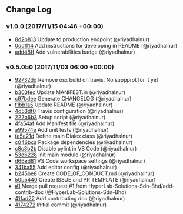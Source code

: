 ## Change Log

### v1.0.0 (2017/11/15 04:46 +00:00)
- [8d2b813](https://github.com/HyperLab-Solutions-Sdn-Bhd/dialex-sdk-python/commit/8d2b813d4531a7f604ff45e1eea00907cbd80865) Update to production endpoint (@riyadhalnur)
- [0ddff14](https://github.com/HyperLab-Solutions-Sdn-Bhd/dialex-sdk-python/commit/0ddff1427307871092093964b576ca55458f1171) Add instructions for developing in README (@riyadhalnur)
- [add48ff](https://github.com/HyperLab-Solutions-Sdn-Bhd/dialex-sdk-python/commit/add48ff0776d5db1ad349c4e8d1f86c844f6a18d) Add vulnerabilities badge (@riyadhalnur)

### v0.5.0b0 (2017/11/03 06:00 +00:00)
- [92732dd](https://github.com/HyperLab-Solutions-Sdn-Bhd/dialex-sdk-python/commit/92732ddaa8a1d84f707990d3aa62666a0f18ab98) Remove osx build on travis. No suppprot for it yet (@riyadhalnur)
- [b303fec](https://github.com/HyperLab-Solutions-Sdn-Bhd/dialex-sdk-python/commit/b303feca0f3e61e9bd6f8fd7f9dffacfe1029fbe) Update MANIFEST.in (@riyadhalnur)
- [c97bdee](https://github.com/HyperLab-Solutions-Sdn-Bhd/dialex-sdk-python/commit/c97bdee7301837ad0d6df94141da08319ebb3b5b) Generate CHANGELOG (@riyadhalnur)
- [f1bb1a5](https://github.com/HyperLab-Solutions-Sdn-Bhd/dialex-sdk-python/commit/f1bb1a5d7dffd8d3ecb82fd3fd6af3c93a475b30) Update README (@riyadhalnur)
- [4d53df0](https://github.com/HyperLab-Solutions-Sdn-Bhd/dialex-sdk-python/commit/4d53df0fa316aca1891aa0a53376352df72b2171) Travis configuration (@riyadhalnur)
- [222b6b3](https://github.com/HyperLab-Solutions-Sdn-Bhd/dialex-sdk-python/commit/222b6b3e57455ec3777b53eddd501c41e3af9f0c) Setup script (@riyadhalnur)
- [4fa54af](https://github.com/HyperLab-Solutions-Sdn-Bhd/dialex-sdk-python/commit/4fa54af4962e81836e8a7d15fd1ec4e84f04a29b) Add Manifest file (@riyadhalnur)
- [a99574e](https://github.com/HyperLab-Solutions-Sdn-Bhd/dialex-sdk-python/commit/a99574e7f2526229dca59163ecd77e9b8a179816) Add unit tests (@riyadhalnur)
- [fe5e21d](https://github.com/HyperLab-Solutions-Sdn-Bhd/dialex-sdk-python/commit/fe5e21d5f62df87ab5b100741444704b279f881d) Define main Dialex class (@riyadhalnur)
- [c046bca](https://github.com/HyperLab-Solutions-Sdn-Bhd/dialex-sdk-python/commit/c046bcab4a9067c4e3863c3b8f0c934cce82332d) Package dependencies (@riyadhalnur)
- [c8c3b2b](https://github.com/HyperLab-Solutions-Sdn-Bhd/dialex-sdk-python/commit/c8c3b2b67825fea99635f2f9ce99d3b4cda3abfc) Disable pylint in VS Code (@riyadhalnur)
- [53d6228](https://github.com/HyperLab-Solutions-Sdn-Bhd/dialex-sdk-python/commit/53d62283f8f365100db1e021746c776a447c8a58) Init main module (@riyadhalnur)
- [d66ed81](https://github.com/HyperLab-Solutions-Sdn-Bhd/dialex-sdk-python/commit/d66ed814d1d087942ec1136f962d1787c924f213) VS Code workspace settings (@riyadhalnur)
- [341ba55](https://github.com/HyperLab-Solutions-Sdn-Bhd/dialex-sdk-python/commit/341ba55b6c3753fae6c1e501185131c2b91cf62c) Add editor config (@riyadhalnur)
- [b245be8](https://github.com/HyperLab-Solutions-Sdn-Bhd/dialex-sdk-python/commit/b245be8bc1fcf3d4be6045c34b5c02e28e1801b0) Create CODE_OF_CONDUCT.md (@riyadhalnur)
- [50b5440](https://github.com/HyperLab-Solutions-Sdn-Bhd/dialex-sdk-python/commit/50b5440044a90593b6b5ea61e30e84bd0a4caade) Create ISSUE and PR TEMPLATE (@riyadhalnur)
- [#1](https://github.com/HyperLab-Solutions-Sdn-Bhd/dialex-sdk-python/pull/1) Merge pull request #1 from HyperLab-Solutions-Sdn-Bhd/add-contrib-doc (@HyperLab-Solutions-Sdn-Bhd)
- [411ad22](https://github.com/HyperLab-Solutions-Sdn-Bhd/dialex-sdk-python/commit/411ad22a93d778563cc9417b823d34f8fafd150b) Add contributing doc (@riyadhalnur)
- [4174272](https://github.com/HyperLab-Solutions-Sdn-Bhd/dialex-sdk-python/commit/4174272ca0266f0cc77d87d13e46cc7d0876bb50) Initial commit (@riyadhalnur)
